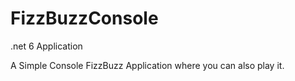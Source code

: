 # FizzBuzzConsole

.net 6 Application

A Simple Console FizzBuzz Application where you can also play it.
